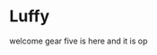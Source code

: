 # Luffy
welcome
gear five is here and it is op 
 
 
     
  
          
                              
                                      
                                                   
                                                                     
                                            
                                        
                        
            
     
 
